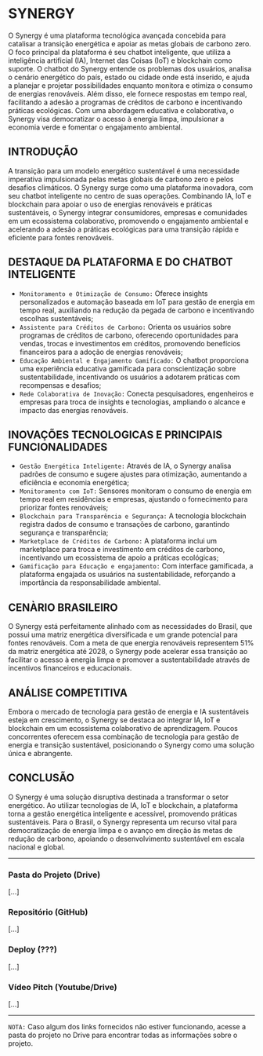 # SYNERGY

O Synergy é uma plataforma tecnológica avançada concebida para catalisar a transição energética e apoiar as metas globais de carbono zero. O foco principal da plataforma é seu chatbot inteligente, que utiliza a inteligência artificial (IA), Internet das Coisas (IoT) e blockchain como suporte. O chatbot do Synergy entende os problemas dos usuários, analisa o cenário energético do país, estado ou cidade onde está inserido, e ajuda a planejar e projetar possibilidades enquanto monitora e otimiza o consumo de energias renováveis. Além disso, ele fornece respostas em tempo real, facilitando a adesão a programas de créditos de carbono e incentivando práticas ecológicas. Com uma abordagem educativa e colaborativa, o Synergy visa democratizar o acesso à energia limpa, impulsionar a economia verde e fomentar o engajamento ambiental.

## INTRODUÇÃO
A transição para um modelo energético sustentável é uma necessidade imperativa impulsionada pelas metas globais de carbono zero e pelos desafios climáticos. O Synergy surge como uma plataforma inovadora, com seu chatbot inteligente no centro de suas operações. Combinando IA, IoT e blockchain para apoiar o uso de energias renováveis e práticas sustentáveis, o Synergy integrar consumidores, empresas e comunidades em um ecossistema colaborativo, promovendo o engajamento ambiental e acelerando a adesão a práticas ecológicas para uma transição rápida e eficiente para fontes renováveis. 

## DESTAQUE DA PLATAFORMA E DO CHATBOT INTELIGENTE

- `Monitoramento e Otimização de Consumo:` Oferece insights personalizados e automação baseada em IoT para gestão de energia em tempo real, auxiliando na redução da pegada de carbono e incentivando escolhas sustentáveis;
- `Assistente para Créditos de Carbono:` Orienta os usuários sobre programas de créditos de carbono, oferecendo oportunidades para vendas, trocas e investimentos em créditos, promovendo benefícios financeiros para a adoção de energias renováveis;
- `Educação Ambiental e Engajamento Gamificado:` O chatbot proporciona uma experiência educativa gamificada para conscientização sobre sustentabilidade, incentivando os usuários a adotarem práticas com recompensas e desafios;
- `Rede Colaborativa de Inovação:` Conecta pesquisadores, engenheiros e empresas para troca de insights e tecnologias, ampliando o alcance e impacto das energias renováveis.

## INOVAÇÕES TECNOLOGICAS E PRINCIPAIS FUNCIONALIDADES

- `Gestão Energética Inteligente:` Através de IA, o Synergy analisa padrões de consumo e sugere ajustes para otimização, aumentando a eficiência e economia energética;
- `Monitoramento com IoT:` Sensores monitoram o consumo de energia em tempo real em residências e empresas, ajustando o fornecimento para priorizar fontes renováveis;
- `Blockchain para Transparência e Segurança:` A tecnologia blockchain registra dados de consumo e transações de carbono, garantindo segurança e transparência;
- `Marketplace de Créditos de Carbono:` A plataforma inclui um marketplace para troca e investimento em créditos de carbono, incentivando um ecossistema de apoio a práticas ecológicas;
- `Gamificação para Educação e engajamento:` Com interface gamificada, a plataforma engajada os usuários na sustentabilidade, reforçando a importância da responsabilidade ambiental.

## CENÀRIO BRASILEIRO
O Synergy está perfeitamente alinhado com as necessidades do Brasil, que possui uma matriz energética diversificada e um grande potencial para fontes renováveis. Com a meta de que energia renováveis representem 51% da matriz energética até 2028, o Synergy pode acelerar essa transição ao facilitar o acesso à energia limpa e promover a sustentabilidade através de incentivos financeiros e educacionais.

## ANÁLISE COMPETITIVA
Embora o mercado de tecnologia para gestão de energia e IA sustentáveis esteja em crescimento, o Synergy se destaca ao integrar IA, IoT e blockchain em um ecossistema colaborativo de aprendizagem. Poucos concorrentes oferecem essa combinação de tecnologia para gestão de energia e transição sustentável, posicionando o Synergy como uma solução única e abrangente.

## CONCLUSÃO
O Synergy é uma solução disruptiva destinada a transformar o setor energético. Ao utilizar tecnologias de IA, IoT e blockchain, a plataforma torna a gestão energética inteligente e acessível, promovendo práticas sustentáveis. Para o Brasil, o Synergy representa um recurso vital para democratização de energia limpa e o avanço em direção às metas de redução de carbono, apoiando o desenvolvimento sustentável em escala nacional e global.

---

### Pasta do Projeto (Drive)
[...]

### Repositório (GitHub)
[...]

### Deploy (???)
[...]

### Vídeo Pitch (Youtube/Drive)
[...]

---

`NOTA:` Caso algum dos links fornecidos não estiver funcionando, acesse a pasta do projeto no Drive para encontrar todas as informações sobre o projeto.




